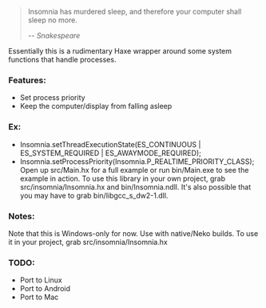 > Insomnia has murdered sleep, and therefore your computer shall sleep no more.
>
> -- <cite>Snakespeare</cite>

Essentially this is a rudimentary Haxe wrapper around some system functions that handle processes.

### Features:
* Set process priority
* Keep the computer/display from falling asleep

### Ex:
* Insomnia.setThreadExecutionState(ES_CONTINUOUS | ES_SYSTEM_REQUIRED | ES_AWAYMODE_REQUIRED);
* Insomnia.setProcessPriority(Insomnia.P_REALTIME_PRIORITY_CLASS);
Open up src/Main.hx for a full example or run bin/Main.exe to see the example in action.
To use this library in your own project, grab src/insomnia/Insomnia.hx and bin/Insomnia.ndll. It's also possible that you may have to grab bin/libgcc_s_dw2-1.dll.

### Notes:
Note that this is Windows-only for now. Use with native/Neko builds.
To use it in your project, grab src/insomnia/Insomnia.hx

### TODO:
* Port to Linux
* Port to Android
* Port to Mac
